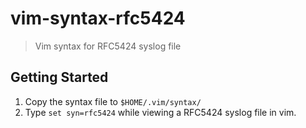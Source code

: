 # vim-syntax-rfc5424

> Vim syntax for RFC5424 syslog file

## Getting Started

1. Copy the syntax file to `$HOME/.vim/syntax/`
1. Type `set syn=rfc5424` while viewing a RFC5424 syslog file in vim.

